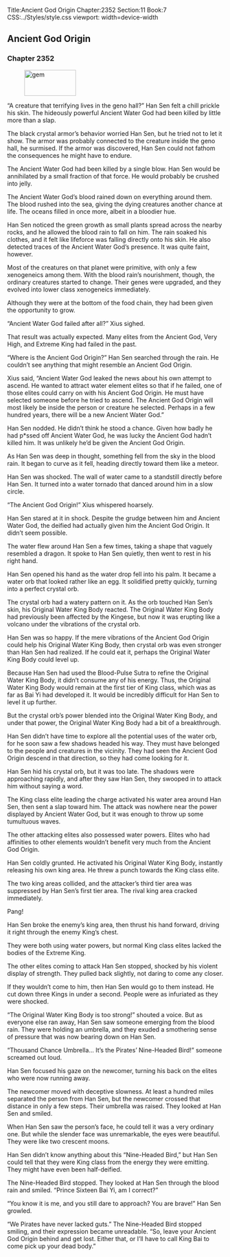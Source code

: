 Title:Ancient God Origin 
Chapter:2352 
Section:11 
Book:7 
CSS:../Styles/style.css 
viewport: width=device-width
  
## Ancient God Origin
### Chapter 2352 
<figure>
	<img src="../Images/gem.gif" alt="gem" id="gem" width="120" height="60" />
</figure>
  

  
  “A creature that terrifying lives in the geno hall?” Han Sen felt a chill prickle his skin. The hideously powerful Ancient Water God had been killed by little more than a slap.

The black crystal armor’s behavior worried Han Sen, but he tried not to let it show. The armor was probably connected to the creature inside the geno hall, he surmised. If the armor was discovered, Han Sen could not fathom the consequences he might have to endure.

The Ancient Water God had been killed by a single blow. Han Sen would be annihilated by a small fraction of that force. He would probably be crushed into jelly.

The Ancient Water God’s blood rained down on everything around them. The blood rushed into the sea, giving the dying creatures another chance at life. The oceans filled in once more, albeit in a bloodier hue.

Han Sen noticed the green growth as small plants spread across the nearby rocks, and he allowed the blood rain to fall on him. The rain soaked his clothes, and it felt like lifeforce was falling directly onto his skin. He also detected traces of the Ancient Water God’s presence. It was quite faint, however.

Most of the creatures on that planet were primitive, with only a few xenogeneics among them. With the blood rain’s nourishment, though, the ordinary creatures started to change. Their genes were upgraded, and they evolved into lower class xenogeneics immediately.

Although they were at the bottom of the food chain, they had been given the opportunity to grow.

“Ancient Water God failed after all?” Xius sighed.

That result was actually expected. Many elites from the Ancient God, Very High, and Extreme King had failed in the past.

“Where is the Ancient God Origin?” Han Sen searched through the rain. He couldn’t see anything that might resemble an Ancient God Origin.

Xius said, “Ancient Water God leaked the news about his own attempt to ascend. He wanted to attract water element elites so that if he failed, one of those elites could carry on with his Ancient God Origin. He must have selected someone before he tried to ascend. The Ancient God Origin will most likely be inside the person or creature he selected. Perhaps in a few hundred years, there will be a new Ancient Water God.”

Han Sen nodded. He didn’t think he stood a chance. Given how badly he had p*ssed off Ancient Water God, he was lucky the Ancient God hadn’t killed him. It was unlikely he’d be given the Ancient God Origin.

As Han Sen was deep in thought, something fell from the sky in the blood rain. It began to curve as it fell, heading directly toward them like a meteor.

Han Sen was shocked. The wall of water came to a standstill directly before Han Sen. It turned into a water tornado that danced around him in a slow circle.

“The Ancient God Origin!” Xius whispered hoarsely.

Han Sen stared at it in shock. Despite the grudge between him and Ancient Water God, the deified had actually given him the Ancient God Origin. It didn’t seem possible.

The water flew around Han Sen a few times, taking a shape that vaguely resembled a dragon. It spoke to Han Sen quietly, then went to rest in his right hand.

Han Sen opened his hand as the water drop fell into his palm. It became a water orb that looked rather like an egg. It solidified pretty quickly, turning into a perfect crystal orb.

The crystal orb had a watery pattern on it. As the orb touched Han Sen’s skin, his Original Water King Body reacted. The Original Water King Body had previously been affected by the Kingese, but now it was erupting like a volcano under the vibrations of the crystal orb.

Han Sen was so happy. If the mere vibrations of the Ancient God Origin could help his Original Water King Body, then crystal orb was even stronger than Han Sen had realized. If he could eat it, perhaps the Original Water King Body could level up.

Because Han Sen had used the Blood-Pulse Sutra to refine the Original Water King Body, it didn’t consume any of his energy. Thus, the Original Water King Body would remain at the first tier of King class, which was as far as Bai Yi had developed it. It would be incredibly difficult for Han Sen to level it up further.

But the crystal orb’s power blended into the Original Water King Body, and under that power, the Original Water King Body had a bit of a breakthrough.

Han Sen didn’t have time to explore all the potential uses of the water orb, for he soon saw a few shadows headed his way. They must have belonged to the people and creatures in the vicinity. They had seen the Ancient God Origin descend in that direction, so they had come looking for it.

Han Sen hid his crystal orb, but it was too late. The shadows were approaching rapidly, and after they saw Han Sen, they swooped in to attack him without saying a word.

The King class elite leading the charge activated his water area around Han Sen, then sent a slap toward him. The attack was nowhere near the power displayed by Ancient Water God, but it was enough to throw up some tumultuous waves.

The other attacking elites also possessed water powers. Elites who had affinities to other elements wouldn’t benefit very much from the Ancient God Origin.

Han Sen coldly grunted. He activated his Original Water King Body, instantly releasing his own king area. He threw a punch towards the King class elite.

The two king areas collided, and the attacker’s third tier area was suppressed by Han Sen’s first tier area. The rival king area cracked immediately.

Pang!

Han Sen broke the enemy’s king area, then thrust his hand forward, driving it right through the enemy King’s chest.

They were both using water powers, but normal King class elites lacked the bodies of the Extreme King.

The other elites coming to attack Han Sen stopped, shocked by his violent display of strength. They pulled back slightly, not daring to come any closer.

If they wouldn’t come to him, then Han Sen would go to them instead. He cut down three Kings in under a second. People were as infuriated as they were shocked.

“The Original Water King Body is too strong!” shouted a voice. But as everyone else ran away, Han Sen saw someone emerging from the blood rain. They were holding an umbrella, and they exuded a smothering sense of pressure that was now bearing down on Han Sen.

“Thousand Chance Umbrella… It’s the Pirates’ Nine-Headed Bird!” someone screamed out loud.

Han Sen focused his gaze on the newcomer, turning his back on the elites who were now running away.

The newcomer moved with deceptive slowness. At least a hundred miles separated the person from Han Sen, but the newcomer crossed that distance in only a few steps. Their umbrella was raised. They looked at Han Sen and smiled.

When Han Sen saw the person’s face, he could tell it was a very ordinary one. But while the slender face was unremarkable, the eyes were beautiful. They were like two crescent moons.

Han Sen didn’t know anything about this “Nine-Headed Bird,” but Han Sen could tell that they were King class from the energy they were emitting. They might have even been half-deified.

The Nine-Headed Bird stopped. They looked at Han Sen through the blood rain and smiled. “Prince Sixteen Bai Yi, am I correct?”

“You know it is me, and you still dare to approach? You are brave!” Han Sen growled.

“We Pirates have never lacked guts.” The Nine-Headed Bird stopped smiling, and their expression became unreadable. “So, leave your Ancient God Origin behind and get lost. Either that, or I’ll have to call King Bai to come pick up your dead body.”
